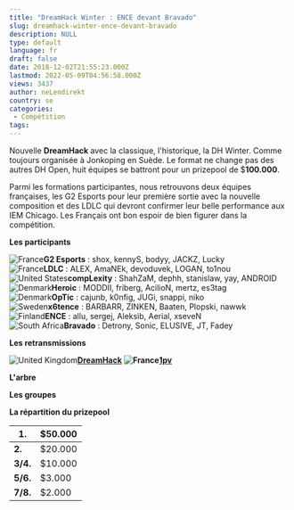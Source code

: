 ```yaml
---
title: "DreamHack Winter : ENCE devant Bravado"
slug: dreamhack-winter-ence-devant-bravado
description: NULL
type: default
language: fr
draft: false
date: 2018-12-02T21:55:23.000Z
lastmod: 2022-05-09T04:56:58.000Z
views: 3437
author: neLendirekt
country: se
categories:
 - Compétition
tags:
---
```

Nouvelle **DreamHack** avec la classique, l'historique, la DH Winter. Comme toujours organisée à Jonkoping en Suède. Le format ne change pas des autres DH Open, huit équipes se battront pour un prizepool de $**100.000**. 

Parmi les formations participantes, nous retrouvons deux équipes françaises, les G2 Esports pour leur première sortie avec la nouvelle composition et des LDLC qui devront confirmer leur belle performance aux IEM Chicago. Les Français ont bon espoir de bien figurer dans la compétition.

**Les participants**

![France](/images/countries/fr.svg)⁠**G2 Esports** : shox, kennyS, bodyy, JACKZ, Lucky  
![France](/images/countries/fr.svg)⁠**LDLC** : ALEX, AmaNEk, devoduvek, LOGAN, to1nou  
![United States](/images/countries/us.svg)⁠**compLexity** : ShahZaM, dephh, stanislaw, yay, ANDROID  
![Denmark](/images/countries/dk.svg)⁠**Heroic** : MODDII, friberg, AcilioN, mertz, es3tag  
![Denmark](/images/countries/dk.svg)⁠**OpTic** : cajunb, k0nfig, JUGi, snappi, niko  
![Sweden](/images/countries/se.svg)⁠**⁠x6tence** : BARBARR, ZINKEN, Baaten, Plopski, nawwk  
![Finland](/images/countries/fi.svg)⁠⁠**ENCE** : allu, sergej, Aleksib, Aerial, xseveN  
![South Africa](/images/countries/za.svg)⁠⁠**Bravado** : Detrony, Sonic, ELUSIVE, JT, Fadey

**Les retransmissions**

![United Kingdom](/images/countries/gb.svg)**⁠⁠⁠[DreamHack](https://www.twitch.tv/dreamhackcs)** 
**![France](/images/countries/fr.svg)⁠[1pv](https://www.twitch.tv/dreamhackcsgo%5Ffr)** 

**L'arbre**

**Les groupes**

**La répartition du prizepool**

| **1.**   | $50.000 |
| -------- | ------- |
| **2.**   | $20.000 |
| **3/4.** | $10.000 |
| **5/6.** | $3.000  |
| **7/8.** | $2.000  |
